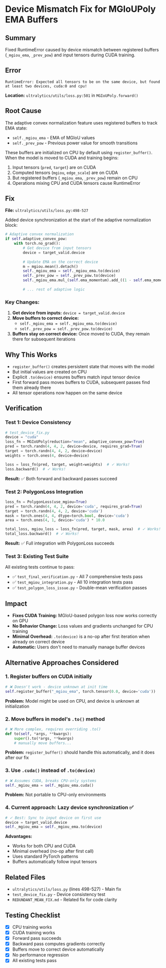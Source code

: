 # Device Mismatch Fix for MGIoUPoly EMA Buffers

## Summary
Fixed RuntimeError caused by device mismatch between registered buffers (`_mgiou_ema`, `_prev_pow`) and input tensors during CUDA training.

## Error
```
RuntimeError: Expected all tensors to be on the same device, but found at least two devices, cuda:0 and cpu!
```

**Location:** `ultralytics/utils/loss.py:501` in `MGIoUPoly.forward()`

## Root Cause
The adaptive convex normalization feature uses registered buffers to track EMA state:
- `self._mgiou_ema` - EMA of MGIoU values
- `self._prev_pow` - Previous power value for smooth transitions

These buffers are initialized on CPU by default using `register_buffer()`. When the model is moved to CUDA and training begins:
1. Input tensors (`pred`, `target`) are on CUDA
2. Computed tensors (`mgiou`, `edge_scale`) are on CUDA  
3. But registered buffers (`_mgiou_ema`, `_prev_pow`) remain on CPU
4. Operations mixing CPU and CUDA tensors cause RuntimeError

## Fix

**File:** `ultralytics/utils/loss.py:498-527`

Added device synchronization at the start of the adaptive normalization block:

```python
# Adaptive convex normalization
if self.adaptive_convex_pow:
    with torch.no_grad():
        # Get device from input tensors
        device = target_valid.device
        
        # Update EMA on the correct device
        m = mgiou.mean().detach()
        self._mgiou_ema = self._mgiou_ema.to(device)
        self._prev_pow = self._prev_pow.to(device)
        self._mgiou_ema.mul_(self.ema_momentum).add_((1 - self.ema_momentum) * m)
        
        # ... rest of adaptive logic
```

### Key Changes:
1. **Get device from inputs:** `device = target_valid.device`
2. **Move buffers to correct device:** 
   - `self._mgiou_ema = self._mgiou_ema.to(device)`
   - `self._prev_pow = self._prev_pow.to(device)`
3. **Buffers stay on correct device:** Once moved to CUDA, they remain there for subsequent iterations

## Why This Works
- `register_buffer()` creates persistent state that moves with the model
- But initial values are created on CPU
- Explicit `.to(device)` ensures buffers match input tensor device
- First forward pass moves buffers to CUDA, subsequent passes find them already there
- All tensor operations now happen on the same device

## Verification

### Test 1: Device Consistency
```python
# test_device_fix.py
device = "cuda"
loss_fn = MGIoUPoly(reduction="mean", adaptive_convex_pow=True)
pred = torch.randn(4, 4, 2, device=device, requires_grad=True)
target = torch.randn(4, 4, 2, device=device)
weights = torch.ones(4, device=device)

loss = loss_fn(pred, target, weight=weights)  # ✓ Works!
loss.backward()  # ✓ Works!
```

**Result:** ✅ Both forward and backward passes succeed

### Test 2: PolygonLoss Integration
```python
loss_fn = PolygonLoss(use_mgiou=True)
pred = torch.randn(4, 4, 2, device='cuda', requires_grad=True)
target = torch.randn(4, 4, 2, device='cuda')
mask = torch.ones(4, 4, dtype=torch.bool, device='cuda')
area = torch.ones(4, 1, device='cuda') * 10.0

total_loss, mgiou_loss = loss_fn(pred, target, mask, area)  # ✓ Works!
total_loss.backward()  # ✓ Works!
```

**Result:** ✅ Full integration with PolygonLoss succeeds

### Test 3: Existing Test Suite
All existing tests continue to pass:
- ✅ `test_final_verification.py` - All 7 comprehensive tests pass
- ✅ `test_mgiou_integration.py` - All 10 integration tests pass
- ✅ `test_polygon_loss_issue.py` - Double-mean verification passes

## Impact
- **Fixes CUDA Training:** MGIoU-based polygon loss now works correctly on GPU
- **No Behavior Change:** Loss values and gradients unchanged for CPU training
- **Minimal Overhead:** `.to(device)` is a no-op after first iteration when already on correct device
- **Automatic:** Users don't need to manually manage buffer devices

## Alternative Approaches Considered

### 1. Register buffers on CUDA initially
```python
# ❌ Doesn't work - device unknown at init time
self.register_buffer("_mgiou_ema", torch.tensor(0.0, device='cuda'))
```
**Problem:** Model might be used on CPU, and device is unknown at initialization

### 2. Move buffers in model's `.to()` method
```python
# ❌ More complex, requires overriding .to()
def to(self, *args, **kwargs):
    super().to(*args, **kwargs)
    # manually move buffers...
```
**Problem:** `register_buffer()` should handle this automatically, and it does after our fix

### 3. Use `.cuda()` instead of `.to(device)`
```python
# ❌ Assumes CUDA, breaks CPU-only systems
self._mgiou_ema = self._mgiou_ema.cuda()
```
**Problem:** Not portable to CPU-only environments

### 4. Current approach: Lazy device synchronization ✅
```python
# ✓ Best: Sync to input device on first use
device = target_valid.device
self._mgiou_ema = self._mgiou_ema.to(device)
```
**Advantages:**
- Works for both CPU and CUDA
- Minimal overhead (no-op after first call)
- Uses standard PyTorch patterns
- Buffers automatically follow input tensors

## Related Files
- `ultralytics/utils/loss.py` (lines 498-527) - Main fix
- `test_device_fix.py` - Device consistency test
- `REDUNDANT_MEAN_FIX.md` - Related fix for code clarity

## Testing Checklist
- [x] CPU training works
- [x] CUDA training works  
- [x] Forward pass succeeds
- [x] Backward pass computes gradients correctly
- [x] Buffers move to correct device automatically
- [x] No performance regression
- [x] All existing tests pass
